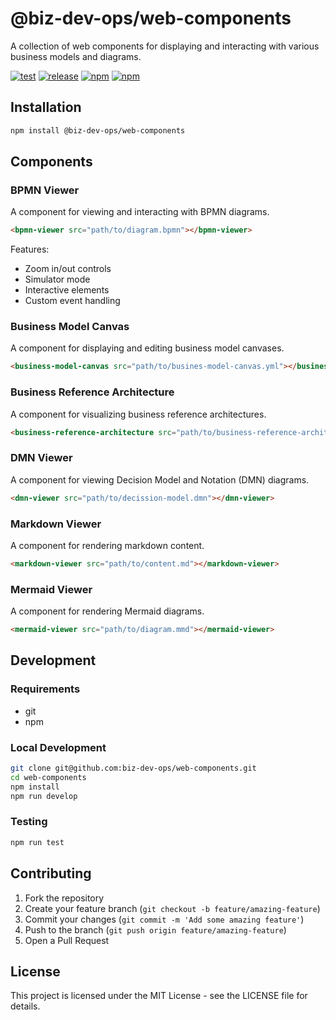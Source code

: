 # @biz-dev-ops/web-components

A collection of web components for displaying and interacting with various business models and diagrams.

[![test](https://github.com/biz-dev-ops/web-components/actions/workflows/pr_commit.yaml/badge.svg)](https://github.com/biz-dev-ops/web-components/actions/workflows/pr_commit.yaml)
[![release](https://github.com/biz-dev-ops/web-components/actions/workflows/pr_merged.yml/badge.svg)](https://github.com/biz-dev-ops/web-components/actions/workflows/pr_merged.yml)
[![npm](https://img.shields.io/npm/v/@biz-dev-ops/web-components.svg)](https://npmjs.org/package/@biz-dev-ops/web-components)
[![npm](https://img.shields.io/npm/dm/@biz-dev-ops/web-components.svg)](https://npmjs.org/package/@biz-dev-ops/web-components)

## Installation

```bash
npm install @biz-dev-ops/web-components
```

## Components

### BPMN Viewer

A component for viewing and interacting with BPMN diagrams.

```html
<bpmn-viewer src="path/to/diagram.bpmn"></bpmn-viewer>
```

Features:

- Zoom in/out controls
- Simulator mode
- Interactive elements
- Custom event handling

### Business Model Canvas

A component for displaying and editing business model canvases.

```html
<business-model-canvas src="path/to/busines-model-canvas.yml"></business-model-canvas>
```

### Business Reference Architecture

A component for visualizing business reference architectures.

```html
<business-reference-architecture src="path/to/business-reference-architecture.yml"></business-reference-architecture>
```

### DMN Viewer

A component for viewing Decision Model and Notation (DMN) diagrams.

```html
<dmn-viewer src="path/to/decission-model.dmn"></dmn-viewer>
```

### Markdown Viewer

A component for rendering markdown content.

```html
<markdown-viewer src="path/to/content.md"></markdown-viewer>
```

### Mermaid Viewer

A component for rendering Mermaid diagrams.

```html
<mermaid-viewer src="path/to/diagram.mmd"></mermaid-viewer>
```

## Development

### Requirements

- git
- npm

### Local Development

```bash
git clone git@github.com:biz-dev-ops/web-components.git
cd web-components
npm install
npm run develop
```

### Testing

```bash
npm run test
```

## Contributing

1. Fork the repository
2. Create your feature branch (`git checkout -b feature/amazing-feature`)
3. Commit your changes (`git commit -m 'Add some amazing feature'`)
4. Push to the branch (`git push origin feature/amazing-feature`)
5. Open a Pull Request

## License

This project is licensed under the MIT License - see the LICENSE file for details.
